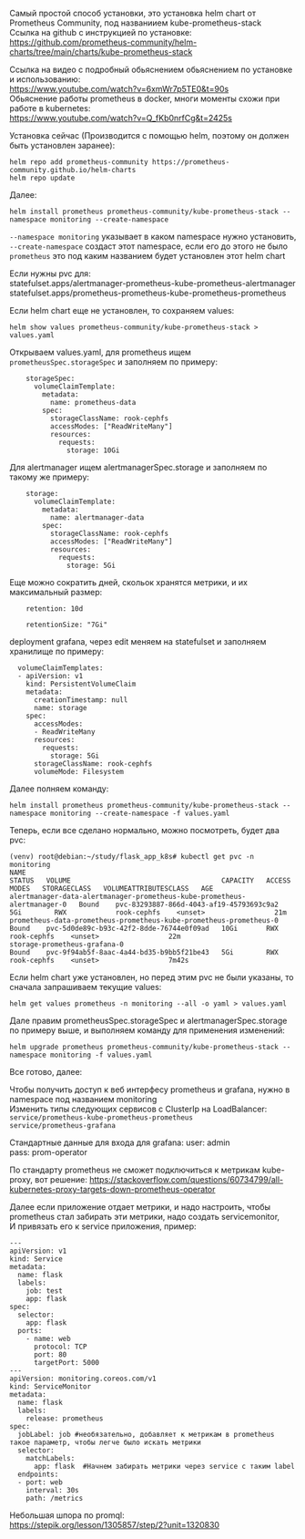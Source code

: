 Самый простой способ установки, это установка helm chart от Prometheus Community, под названиием kube-prometheus-stack    
Ссылка на github с инструкцией по установке:   
https://github.com/prometheus-community/helm-charts/tree/main/charts/kube-prometheus-stack

Ссылка на видео с подробный обьяснением обьяснением по установке и использованию:  
https://www.youtube.com/watch?v=6xmWr7p5TE0&t=90s  
Обьяснение работы prometheus в docker, многи моменты схожи при работе в kubernetes:  
https://www.youtube.com/watch?v=Q_fKb0nrfCg&t=2425s  

Установка сейчас (Производится с помощью helm, поэтому он должен быть установлен заранее):
```
helm repo add prometheus-community https://prometheus-community.github.io/helm-charts
helm repo update
```
Далее:
```
helm install prometheus prometheus-community/kube-prometheus-stack --namespace monitoring --create-namespace
```
`--namespace monitoring` указывает в каком namespace нужно установить,   
`--create-namespace` создаст этот namespace, если его до этого не было  
`prometheus` это под каким названием будет установлен этот helm chart 

Если нужны pvc для:  
statefulset.apps/alertmanager-prometheus-kube-prometheus-alertmanager   
statefulset.apps/prometheus-prometheus-kube-prometheus-prometheus  

Если helm chart еще не установлен, то сохраняем values:
```
helm show values prometheus-community/kube-prometheus-stack > values.yaml
```
Открываем values.yaml, для prometheus ищем `prometheusSpec.storageSpec` и заполняем по примеру:
```
    storageSpec: 
      volumeClaimTemplate:
        metadata:
          name: prometheus-data
        spec:
          storageClassName: rook-cephfs
          accessModes: ["ReadWriteMany"]
          resources:
            requests:
              storage: 10Gi
```
Для alertmanager ищем alertmanagerSpec.storage и заполняем по такому же примеру:
```
    storage: 
      volumeClaimTemplate:
        metadata:
          name: alertmanager-data
        spec:
          storageClassName: rook-cephfs
          accessModes: ["ReadWriteMany"]
          resources:
            requests:
              storage: 5Gi
```
Еще можно сократить дней, скольок хранятся метрики, и их максимальный размер:
```
    retention: 10d

    retentionSize: "7Gi"
```
deployment grafana, через edit меняем на statefulset и заполняем хранилище по примеру:
```
  volumeClaimTemplates:
  - apiVersion: v1
    kind: PersistentVolumeClaim
    metadata:
      creationTimestamp: null
      name: storage
    spec:
      accessModes:
      - ReadWriteMany
      resources:
        requests:
          storage: 5Gi
      storageClassName: rook-cephfs
      volumeMode: Filesystem
```


Далее полняем команду:
```
helm install prometheus prometheus-community/kube-prometheus-stack --namespace monitoring --create-namespace -f values.yaml
```
Теперь, если все сделано нормально, можно посмотреть, будет два pvc:
```
(venv) root@debian:~/study/flask_app_k8s# kubectl get pvc -n monitoring 
NAME                                                                       STATUS   VOLUME                                     CAPACITY   ACCESS MODES   STORAGECLASS   VOLUMEATTRIBUTESCLASS   AGE
alertmanager-data-alertmanager-prometheus-kube-prometheus-alertmanager-0   Bound    pvc-83293887-866d-4043-af19-45793693c9a2   5Gi        RWX            rook-cephfs    <unset>                 21m
prometheus-data-prometheus-prometheus-kube-prometheus-prometheus-0         Bound    pvc-5d0de89c-b93c-42f2-8dde-76744e0f09ad   10Gi       RWX            rook-cephfs    <unset>                 22m
storage-prometheus-grafana-0                                               Bound    pvc-9f94ab5f-8aac-4a44-bd35-b9bb5f21be43   5Gi        RWX            rook-cephfs    <unset>                 7m42s
```

Если helm chart уже установлен, но перед этим pvc не были указаны, то сначала запрашиваем текущие values:
```
helm get values prometheus -n monitoring --all -o yaml > values.yaml
```
Дале правим prometheusSpec.storageSpec и alertmanagerSpec.storage по примеру выше, и выполняем команду для применения изменений:
```
helm upgrade prometheus prometheus-community/kube-prometheus-stack --namespace monitoring -f values.yaml
```
Все готово, далее: 

Чтобы получить доступ к веб интерфесу prometheus и grafana, нужно в namespace под названием monitoring  
Изменить типы следующих сервисов c ClusterIp на LoadBalancer:   
`service/prometheus-kube-prometheus-prometheus`  
`service/prometheus-grafana `

Стандартные данные для входа для grafana:
user: admin  
pass: prom-operator  

По стандарту prometheus не сможет подключиться к метрикам kube-proxy, вот решение: 
https://stackoverflow.com/questions/60734799/all-kubernetes-proxy-targets-down-prometheus-operator


Далее если приложение отдает метрики, и надо настроить, чтобы prometheus стал забирать эти метрики, надо создать servicemonitor,  
И привязать его к service приложения, пример:
```
---
apiVersion: v1
kind: Service
metadata:
  name: flask
  labels:
    job: test
    app: flask
spec:
  selector:
    app: flask
  ports:
    - name: web
      protocol: TCP
      port: 80
      targetPort: 5000
---
apiVersion: monitoring.coreos.com/v1
kind: ServiceMonitor
metadata:
  name: flask
  labels:
    release: prometheus
spec:
  jobLabel: job #необязательно, добавляет к метрикам в prometheus такое параметр, чтобы легче было искать метрики
  selector:
    matchLabels:
      app: flask  #Начнем забирать метрики через service с таким label
  endpoints:
  - port: web
    interval: 30s
    path: /metrics  
```





Небольшая шпора по promql:  
https://stepik.org/lesson/1305857/step/2?unit=1320830

